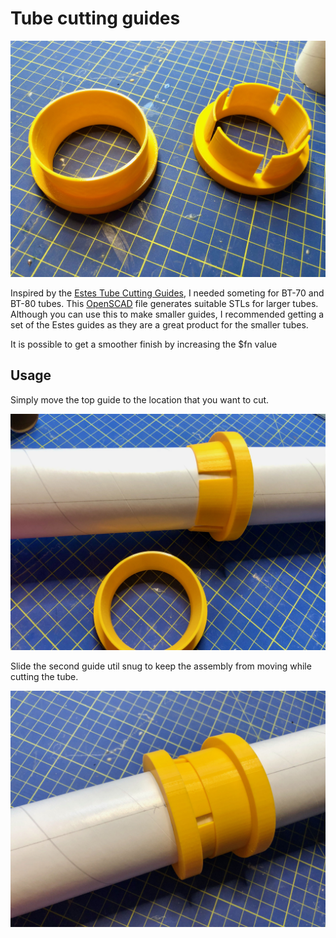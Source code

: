 # Tube cutting guides

![](images/IMG_0792.jpeg)

Inspired by the [Estes Tube Cutting Guides](https://estesrockets.com/product/002315-tube-cutting-guides/), I needed someting for BT-70 and BT-80 tubes. This [OpenSCAD](https://www.openscad.org) file generates suitable STLs for larger tubes. Although you can use this to make smaller guides, I recommended getting a set of the Estes guides as they are a great product for the smaller tubes.

It is possible to get a smoother finish by increasing the $fn value
## Usage

Simply move the top guide to the location that you want to cut.

![](./images/IMG_0793.jpeg)

Slide the second guide util snug to keep the assembly from moving while cutting the tube.

![](./images/IMG_0794.jpeg)

